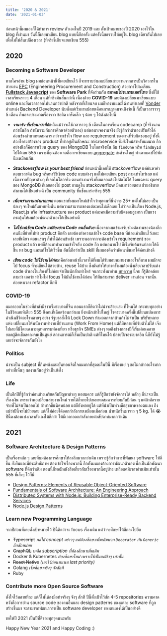 ```yaml
---
title: '2020 & 2021'
date: '2021-01-03'
---
```


ก่อนหน้านี้ผมเองก็ได้ทำการ review ตัวเองในปี 2019 และ ตั้งเป้าหมายของปี 2020 เอาไว้ใน blog ที่ผ่านมา วันนี้ก็เลยมาเขียน blog แบบนี้อีกครั้ง แต่ครั้งนี้ขอรวบให้อยู่ใน blog เดียวกันไปเลย เพื่อไม่ให้สิ้นเปลืองเวลา (ที่จริงขี้เกียจแยกเขียน 555)

## 2020

### Becoming a Software Developer

หากใครอ่าน blog ผมก่อนหน้านี้ที่เคยเขียนไว้ ก็จะทราบว่าผมเปลี่ยนสายงานจากการเป็นวิศวกรในสายงาน [EPC](https://en.wikipedia.org/wiki/Engineering,_procurement,_and_construction) (Engineering Procurement and Construction) ด้วยการไปลงเรียน [**Fullstack Javascript**](https://www.facebook.com/CodeCampThailand) ของ **Software Park** ที่จัดร่วมกับ **สมาคมโปรแกรมเมอร์ไทย** ซึ่งก็ใช้เวลาเรียนราวๆ 4 เดือน แต่ที่จริงมันสั้นกว่านี้ เนื่องด้วย **COVID-19** เลยต้องเปลี่ยนมาเรียนแบบ online และยืดเวลาออกไปนานกว่าปกติ หลังจากที่เรียนจบ ผมก็หางานและได้งานทำเลยที่ [Vonder](https://www.vonder.co.th) ตำแหน่ง Backend Developer นับตั้งแต่เริ่มงานปลายเดือนกรกฎาคมจนถึงวันนี้ ก็เป็นเวลาราวๆ 5 เดือน ก็พอจะประมวลเรื่องราว ข้อคิด เกร็ดเล็ก ๆ น้อย ๆ ได้ดังต่อไปนี้

- _**งานจริง ซับซ้อนกว่าที่คิด**_ ถึงแม้ว่าจะใช้เวลาราวๆ 5 เดือนในการเรียน codecamp (ที่จริงนานกว่านั้นอีก ถ้านับรวมกับการศึกษาด้วยตัวเอง) แต่พอมาเจองานจริง ยังรู้สึกว่าตัวเองปรับตัวได้ค่อนข้างลำบากพอสมควร กว่าจะเข้าใจ flow และ requirement ของงานที่รับผิดชอบอยู่ ทั้งนี้ด้วยโครงสร้างของ product ที่ทำอยู่เป็นลักษณะ microservice ซึ่งยังใหม่สำหรับผมมาก อีกอย่างนึงก็คือการเขียน query ของ MongoDB ในโลกจริงนั้น ลืม ```findOne``` หรือ ```findById``` ไปได้เลย 555 เพราะที่คุณต้องเจอคือการเขียนแบบ [aggregate](https://docs.mongodb.com/manual/reference/method/db.collection.aggregate/) ซะส่วนใหญ่ ทำเอาผมเป๋ไปพักนึงเหมือนกัน

- _**Stackoverflow is your best friend**_ ก่อนหน้านี้เคยใช้ stackoverflow แค่ค้นหาคำตอบเวลาติด bug หรือหาวิธีเขียน code แบบต่างๆ แต่ไม่เคยเขียน post ถามเท่าไหร่เลย แต่เนื่องจากปัญหาต่างๆ ที่เจอในโลกจริง ตอนทำงานจริงที่ผมเจอแล้วไปต่อไม่ได้ โดยเฉพาะ query ของ MongoDB ก็เลยลองไป post ถามดูใน stackoverflow มีคนมาช่วยตอบ ช่วยอธิบายคำถามได้เป็นอย่างดี เป็น community ที่แข็งแกร่งจริงๆ 555

- _**เพื่อนร่วมงานเก่งมากกกก**_ ตอนแรกที่ผมมาใหม่เข้าใจว่าทุกคนที่นี่น่าจะ 25+ แต่ไม่ใช่เลย เป็นน้องๆ จบใหม่กันแทบทั้งนั้น แต่ความสามารถของแต่ละคนไม่เด็กเลย ไม่ว่าจะเป็นเรื่อง Node.js, React.js หรือ Infrastructure ของ product แต่ละคนมีความรับผิดชอบสูงมาก เป็นแรงกระตุ้นให้ผมต้องพัฒนาตัวเองได้เป็นอย่างดี

- _**ไม่ใช่แค่เขียน Code แต่ต้องอ่าน Code คนอื่นด้วย**_ เนื่องจากผมเข้ามารับช่วงต่องานของน้องอีกคนนึงที่ย้ายไปทำ product อีกตัว เลยต้องทำความเข้าใจ code base ที่น้องเค้าเขียนไว้เยอะเลยทีเดียว ตอนแรกๆ ก็ทำได้ค่อนข้างช้า เพราะนอกจากจะต้องเข้าใจ requirement ของ product แล้ว แต่ก็ต้องมาทำความเข้าใจกับ code อีก แต่พอนานไป ก็เริ่มจับต้นชนปลายได้ดีขึ้น หา bug และแก้ไขได้เร็วขึ้น อันนี้ถือว่าเป็น skill ที่ผมเองคิดว่าพัฒนาขึ้นมาได้ค่อนข้างดี

- _**เขียน code ให้ใช้งานได้ก่อน**_ คือก่อนหน้านี้เวลาได้ที่ผมได้รับมอบหมายงานอะไรก็ตาม ผมมักจะไป focus ที่จะเขียนให้สวยบ้าง, reuse ได้บ้าง ซึ่งมันทำให้บางครั้งผมต้องนั่งเสียเวลาปรับแต่ง code ตัวเองในเรื่องที่ไม่ค่อยจำเป็นนักสักเท่าไหร่ จนกระทั่งมาอ่าน [บทความ](https://medium.com/odds-team/%E0%B8%88%E0%B8%87%E0%B8%99%E0%B8%B6%E0%B8%81%E0%B8%96%E0%B8%B6%E0%B8%87-simplicity-%E0%B8%81%E0%B9%88%E0%B8%AD%E0%B8%99-generality-%E0%B9%81%E0%B8%A5%E0%B8%B0-use-%E0%B8%81%E0%B9%88%E0%B8%AD%E0%B8%99-reuse-ca61517a4c8f) นี้จบ ก็รู้สึกคล้อยตามว่า เออว่ะ ทำไมไม่ focus ให้มันใช้งานได้ก่อน ให้ทีมสามารถ deliver งานก่อน จากนั้นค่อยหาเวลา refactor อีกที

### COVID-19

ผมลาออกในช่วงที่กำลังมีข่าวเริ่มระบาดที่จีน ตอนแรกก็คิดว่าไม่น่าจะร้ายแรง ที่ไหนได้ กระทบทุกอย่างในชีวิตเลยทีเดียว 555 ยิ่งคนที่เดือดร้อนกว่าผม ยิ่งหนักเข้าไปใหญ่ โรคระบาดครั้งนี้เปลี่ยนแปลงการดำเนินชีวิตอะไรหลายๆ อย่าง รัฐบาลสั่งให้ Lock Down ห้ามออกจากบ้านถ้าไม่จำเป็น บริษัทหลายแห่ง เปลี่ยนมาให้พนักงานทำงานที่บ้านแทน (Work From Home) แต่ก็มีหลายที่ปรับตัวไม่ได้ เจ๊งไปเลยก็มีโดยเฉพาะอุตหกรรมท่องเที่ยว หรือธุรกิจ SMEs ต่างๆ พอถึงช่วงกลางปีก็เริ่มผ่อนคลาย ยอดผู้ติดเชื้อลดลงจนเป็นศูนย์ สถานการณ์ก็เริ่มเป็นปกติ แต่ที่ไหนได้ ปลายปีเจอระบาดอีก นี่ก็ยังไม่รู้เลยว่าจะจัดการกันยังไง

### Politics

น่าจะเป็น subject ที่กินพลังและบั่นทอนจิตใจผมมากที่สุดละในปีนี้ มีเรื่องแย่ ๆ ขอไม่กล่าวอะไรมาก อย่างที่เห็นๆ ผลงานกันอยู่ว่าเป็นยังไง

### Life

เป็นอีกปีที่รู้สึกว่าค่อนข้างเครียดกับปัญหาต่างๆ พอสมควร แต่ก็รู้สึกว่ายังจัดการได้ หลักๆ ก็น่าจะเป็นเรื่องเงิน เพราะว่าพอเปลี่ยนสายงานใหม่ รายได้ก็หายไปเยอะพอสมควรเทียบกับปีก่อน ๆ แต่ถ้าตัดรายจ่ายที่ไม่จำเป็นออกไป ลำบากขึ้นนิดหน่อย แต่ก็ยังพออยู่ได้ แต่ที่น่าเป็นห่วงคือสุขภาพของตนเอง ถึงแม้ว่าปีนี้จะไม่ป่วยเลย แต่ก็ไม่ค่อยได้ออกกำลังกายเหมือนเมื่อก่อน น้ำหนักขึ้นมาราว ๆ 5 kg. ได้ 😭 ปีนี้คงต้องแบ่งเวลาตัวเองให้ดีกว่า ให้มีเวลาออกกำลังกายต่อสัปดาห์มากกว่าเดิม

## 2021

### Software Architecture & Design Patterns

เป็นเรื่องหลัก ๆ เลยที่ผมต้องการศึกษาให้ลงลึกมากกว่าเดิม เพราะรู้สึกว่าการที่พัฒนา software ให้ดีขึ้น ยั่งยืนและมีประสิทธิภาพ ต้องเข้าใจเรื่องพวกนี้ อีกทั้งผมเองต้องการพัฒนาตัวเองเพื่อเป็นนักพัฒนา software ที่ดีกว่าเดิม ตอนนี้ก็พอมีหนังสือเกี่ยวกับเรื่องพวกนี้อยู่บ้าง เหลือแค่มีเวลาอ่านมันเท่านั้น 555 ที่เล็งๆ ไว้ก็มี

- [Design Patterns: Elements of Reusable Object-Oriented Software](https://www.amazon.com/Design-Patterns-Object-Oriented-Addison-Wesley-Professional-ebook/dp/B000SEIBB8)
- [Fundamentals of Software Architecture: An Engineering Approach](https://www.amazon.com/Fundamentals-Software-Architecture-Engineering-Approach-ebook/dp/B0849MPK73/ref=sr_1_1?crid=2COYRVE17C88O&dchild=1&keywords=software+architecture&qid=1609648163&s=digital-text&sprefix=software+ar%2Cdigital-text%2C412&sr=1-1)
- [Distributed Systems with Node.js: Building Enterprise-Ready Backend Services](https://www.amazon.com/Distributed-Systems-Node-js-Building-Enterprise-Ready-ebook/dp/B08MTJ4H6L/ref=sr_1_6?crid=1QBU54U42W6SM&dchild=1&keywords=distributed+systems&qid=1609648219&s=digital-text&sprefix=distr%2Cdigital-text%2C418&sr=1-6)
- [Node.js Design Patterns](https://www.amazon.com/Node-js-Design-Patterns-production-grade-applications-ebook/dp/B08CHMDKW2/ref=sr_1_3?crid=2QY79N7X1NSA&dchild=1&keywords=node.js+design+patterns&qid=1609648302&s=digital-text&sprefix=node.js+des%2Cdigital-text%2C136&sr=1-3)

### Learn new Programming Language

จากปีก่อนที่เคยตั้งเป้าหมายไว้ ปีนี้คิดว่าจะ focus เรื่องเดิม แต่ว่าจะศึกษาให้ลึกลงไปอีก

- ~~Typescript~~ _พอได้ concept คร่าวๆ แต่ต้องศึกษาเพิ่มเติมพวก ```Decorator``` กับ ```Generic``` อีกสักหน่อย_
- ~~GraphQL~~ _เหลือ subscription ที่ต้องศึกษาเพิ่มเติม_
- Docker & Kubernetes _ต้องศึกษาใหม่ เพราะใช้เป็นแค่ผิวๆ เท่านั้น_
- ~~React Native~~ _(เอาไว้ก่อนนนนน last priority)_
- Golang _เริ่มศึกษาจริงๆ จังสักที_
- Ruby

### Contribute more Open Source Software

ตั้งใจไว้หลายทีละ แต่ก็ไม่ได้ลงมือทำจริงๆ จังๆ สักที ปีนี้ตั้งเป้าไว้สัก 4-5 repositories ความคาดหวังคือการอ่าน source code ของคนอื่นและ design patterns ของแต่ละ software ที่ถูกสร้างขึ้นมา จะสามารถพัฒนาการเป็น software developer ของตนเองได้เป็นอย่างดี

ขอให้ปี 2021 เป็นปีที่ดีของทุกๆคนนะครับ

Happy New Year 2021 and Happy Coding :)
